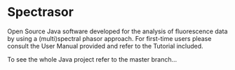 # Spectrasor
Open Source Java software developed for the analysis of fluorescence data by using a (multi)spectral phasor approach.
For first-time users please consult the User Manual provided and refer to the Tutorial included.

To see the whole Java project refer to the master branch...
